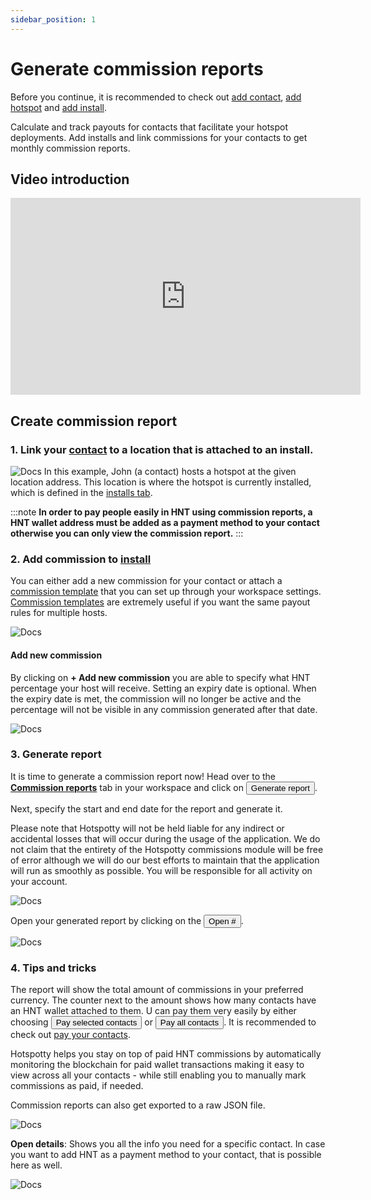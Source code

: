 ```yaml
---
sidebar_position: 1
---
```


# Generate commission reports

Before you continue, it is recommended to check out [add contact](../Planning%20&%20Optimizing/manage-contacts), [add hotspot](../Visualize%20&%20Understand/manage-hotspots) and [add install](../Monitoring%20&%20Managing/manage-installation-data).

Calculate and track payouts for contacts that facilitate your hotspot deployments. Add installs and link commissions for your contacts to get monthly commission reports.

## Video introduction

<div class="videoWrapper">
    <iframe width="560" height="315" src="https://www.loom.com/embed/6812d5c255f14dddbc9f4878e68efc64" title="Loom video player" frameborder="0" allow="accelerometer; autoplay; clipboard-write; encrypted-media; gyroscope; picture-in-picture" allowfullscreen></iframe>
</div>

## Create commission report

### **1. Link your [contact](../Planning%20&%20Optimizing/manage-contacts) to a location that is attached to an install.**

![Docs](/img/workspace/commission-report.png)
In this example, John (a contact) hosts a hotspot at the given location address. This location is where the hotspot is currently installed, which is defined in the [installs tab](../Monitoring%20&%20Managing/manage-installation-data).

:::note
**In order to pay people easily in HNT using commission reports, a HNT wallet address must be added as a payment method to your contact otherwise you can only view the commission report.**
:::

### **2. Add commission to [install](../Monitoring%20&%20Managing/manage-installation-data)**

You can either add a new commission for your contact or attach a [commission template](../Monitoring%20&%20Managing/settings#commission-templates) that you can set up through your workspace settings. [Commission templates](../Monitoring%20&%20Managing/settings#commission-templates) are extremely useful if you want the same payout rules for multiple hosts.

![Docs](/img/workspace/commission-report-2.png)

#### Add new commission

By clicking on **+ Add new commission** you are able to specify what HNT percentage your host will receive. Setting an expiry date is optional. When the expiry date is met, the commission will no longer be active and the percentage will not be visible in any commission generated after that date.

![Docs](/img/workspace/commission-report-3.png)

### **3. Generate report**

It is time to generate a commission report now! Head over to the [**Commission reports**](https://app.hotspotty.net/workspace/commission-reports) tab in your workspace and click on <button class="hotspotty-button">Generate report</button>.

Next, specify the start and end date for the report and generate it.

Please note that Hotspotty will not be held liable for any indirect or accidental losses that will occur during the usage of the application. We do not claim that the entirety of the Hotspotty commissions module will be free of error although we will do our best efforts to maintain that the application will run as smoothly as possible. You will be responsible for all activity on your account.

![Docs](/img/workspace/commission-report-4.png)

Open your generated report by clicking on the <button class="hotspotty-button">Open #</button>.

![Docs](/img/workspace/commission-report-5.png)

### **4. Tips and tricks**

The report will show the total amount of commissions in your preferred currency. The counter next to the amount shows how many contacts have an HNT wallet attached to them. U can pay them very easily by either choosing <button class="hotspotty-button">Pay selected contacts</button> or <button class="hotspotty-button">Pay all contacts</button>. It is recommended to check out [pay your contacts](../Payment%20Management/pay-your-contacts).

Hotspotty helps you stay on top of paid HNT commissions by automatically monitoring the blockchain for paid wallet transactions making it easy to view across all your contacts - while still enabling you to manually mark commissions as paid, if needed.

Commission reports can also get exported to a raw JSON file.

![Docs](/img/workspace/commission-report-6.png)

**Open details**: Shows you all the info you need for a specific contact. In case you want to add HNT as a payment method to your contact, that is possible here as well.

![Docs](/img/workspace/commission-report-7.png)
